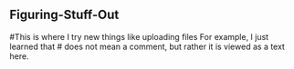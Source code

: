 ## Figuring-Stuff-Out
#This is where I try new things like uploading files
For example, I just learned that # does not mean a comment, but rather it is viewed as a text here.
